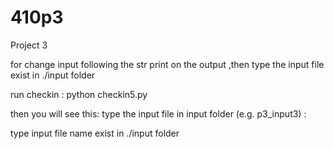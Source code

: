 # 410p3
Project 3


for change input following the str print on the output ,then type the input file exist in ./input folder

run checkin :
python checkin5.py 

then you will see this:
type the input file in input folder (e.g. p3_input3) :

type input file name exist in ./input folder